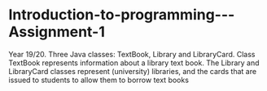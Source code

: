 # Introduction-to-programming---Assignment-1
Year 19/20. Three Java classes: TextBook, Library and LibraryCard. Class TextBook represents information about a library text book. The Library and LibraryCard classes represent (university) libraries, and the cards that are issued to students to allow them to borrow text books
